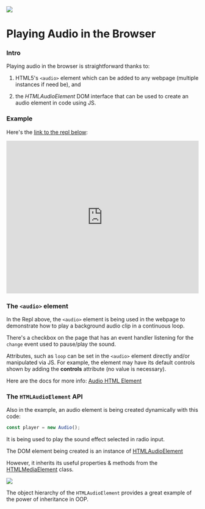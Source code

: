 <img src="https://i.imgur.com/Ae7LmVX.jpg">

# Playing Audio in the Browser

### Intro

Playing audio in the browser is straightforward thanks to:

1. HTML5's `<audio>` element which can be added to any webpage (multiple instances if need be), and

2. the _HTMLAudioElement_ DOM interface that can be used to create an audio element in code using JS.

### Example

Here's the [link to the repl below](https://repl.it/@jim_clark/Playing-Audio-in-the-Browser):



<iframe height="400px" width="100%" src="https://repl.it/@jim_clark/Playing-Audio-in-the-Browser?lite=true" scrolling="no" frameborder="no" allowtransparency="true" allowfullscreen="true" sandbox="allow-forms allow-pointer-lock allow-popups allow-same-origin allow-scripts allow-modals"></iframe>

### The `<audio>` element

In the Repl above, the `<audio>` element is being used in the webpage to demonstrate how to play a background audio clip in a continuous loop.

There's a checkbox on the page that has an event handler listening for the `change` event used to pause/play the sound.

Attributes, such as `loop` can be set in the `<audio>` element directly and/or manipulated via JS. For example, the element may have its default controls shown by adding the **controls** attribute (no value is necessary).

Here are the docs for more info: [Audio HTML Element](https://developer.mozilla.org/en-US/docs/Web/HTML/Element/audio)

### The `HTMLAudioElement` API

Also in the example, an audio element is being created dynamically with this code:

```js
const player = new Audio();
```

It is being used to play the sound effect selected in radio input.

The DOM element being created is an instance of [HTMLAudioElement](https://developer.mozilla.org/en-US/docs/Web/API/HTMLAudioElement)

However, it inherits its useful properties & methods from the [HTMLMediaElement](https://developer.mozilla.org/en-US/docs/Web/API/HTMLMediaElement) class.

<img src="https://i.imgur.com/erzfdzx.png">

The object hierarchy of the `HTMLAudioElement` provides a great example of the power of inheritance in OOP.
